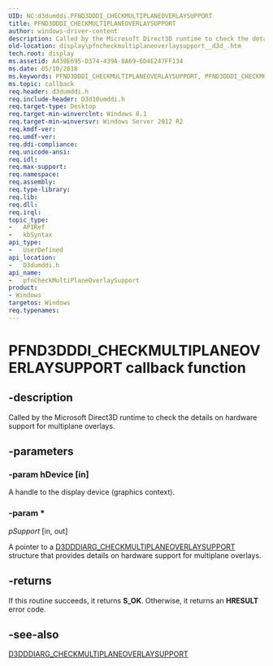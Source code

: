 ```yaml
---
UID: NC:d3dumddi.PFND3DDDI_CHECKMULTIPLANEOVERLAYSUPPORT
title: PFND3DDDI_CHECKMULTIPLANEOVERLAYSUPPORT
author: windows-driver-content
description: Called by the Microsoft Direct3D runtime to check the details on hardware support for multiplane overlays.
old-location: display\pfncheckmultiplaneoverlaysupport__d3d_.htm
tech.root: display
ms.assetid: A439E695-D374-439A-8A69-6D4E247FF134
ms.date: 05/10/2018
ms.keywords: PFND3DDDI_CHECKMULTIPLANEOVERLAYSUPPORT, PFND3DDDI_CHECKMULTIPLANEOVERLAYSUPPORT (D3D) callback, d3dumddi/pfnCheckMultiPlaneOverlaySupport, display.pfncheckmultiplaneoverlaysupport__d3d_, pfnCheckMultiPlaneOverlaySupport, pfnCheckMultiPlaneOverlaySupport callback function [Display Devices]
ms.topic: callback
req.header: d3dumddi.h
req.include-header: D3d10umddi.h
req.target-type: Desktop
req.target-min-winverclnt: Windows 8.1
req.target-min-winversvr: Windows Server 2012 R2
req.kmdf-ver: 
req.umdf-ver: 
req.ddi-compliance: 
req.unicode-ansi: 
req.idl: 
req.max-support: 
req.namespace: 
req.assembly: 
req.type-library: 
req.lib: 
req.dll: 
req.irql: 
topic_type:
-	APIRef
-	kbSyntax
api_type:
-	UserDefined
api_location:
-	D3dumddi.h
api_name:
-	pfnCheckMultiPlaneOverlaySupport
product:
- Windows
targetos: Windows
req.typenames: 
---
```


# PFND3DDDI_CHECKMULTIPLANEOVERLAYSUPPORT callback function


## -description


Called by the Microsoft Direct3D runtime to check the details on hardware support for multiplane overlays.


## -parameters




### -param hDevice [in]

A handle to the display device (graphics context).




### -param *

*pSupport* [in, out]

A pointer to a <a href="https://msdn.microsoft.com/library/windows/hardware/hh780229">D3DDDIARG_CHECKMULTIPLANEOVERLAYSUPPORT</a> structure that provides details on hardware support for multiplane overlays.


## -returns



If this routine succeeds, it returns <b>S_OK</b>. Otherwise, it returns an <b>HRESULT</b> error code.




## -see-also




<a href="https://msdn.microsoft.com/library/windows/hardware/hh780229">D3DDDIARG_CHECKMULTIPLANEOVERLAYSUPPORT</a>
 

 

